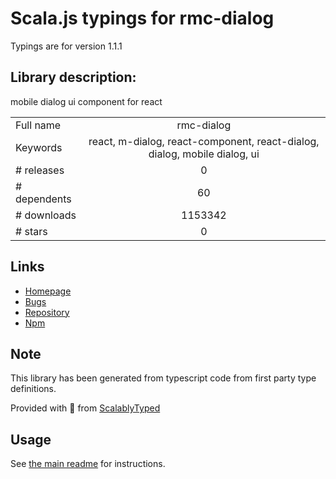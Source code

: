 
# Scala.js typings for rmc-dialog

Typings are for version 1.1.1

## Library description:
mobile dialog ui component for react

|                    |                 |
| ------------------ | :-------------: |
| Full name          | rmc-dialog |
| Keywords           | react, m-dialog, react-component, react-dialog, dialog, mobile dialog, ui |
| # releases         | 0 |
| # dependents       | 60 |
| # downloads        | 1153342 |
| # stars            | 0 |

## Links
- [Homepage](http://github.com/react-component/m-dialog)
- [Bugs](http://github.com/react-component/m-dialog/issues)
- [Repository](https://github.com/react-component/m-dialog)
- [Npm](https://www.npmjs.com/package/rmc-dialog)
    


## Note
This library has been generated from typescript code from first party type definitions.

Provided with :purple_heart: from [ScalablyTyped](https://github.com/oyvindberg/ScalablyTyped)

## Usage
See [the main readme](../../readme.md) for instructions.


